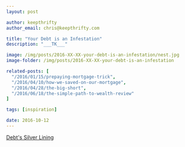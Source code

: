 ```yaml
---
layout: post

author: keepthrifty
author_email: chris@keepthrifty.com

title: "Your Debt is an Infestation"
description: "___TK___"

image: /img/posts/2016-XX-XX-your-debt-is-an-infestation/nest.jpg
image-folder: /img/posts/2016-XX-XX-your-debt-is-an-infestation

related-posts: [
  "/2016/01/15/prepaying-mortgage-trick",
  "/2016/04/10/how-we-saved-on-our-mortgage",
  "/2016/04/28/the-big-short",
  "/2016/06/18/the-simple-path-to-wealth-review"
]

tags: [inspiration]

date: 2016-10-12
---
```


[Debt's Silver Lining](http://www.mysterymoneyman.com/debts-silver-lining/)
